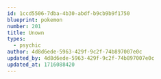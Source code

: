 ```yaml
---
id: 1ccd5506-7dba-4b30-abdf-b9cb9b9f1750
blueprint: pokemon
number: 201
title: Unown
types:
  - psychic
author: 4d8d6ede-5963-429f-9c2f-74b897007e0c
updated_by: 4d8d6ede-5963-429f-9c2f-74b897007e0c
updated_at: 1716088420
---
```

